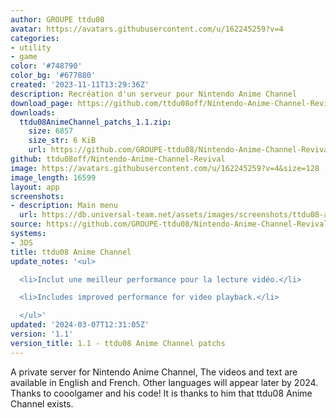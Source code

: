 ```yaml
---
author: GROUPE ttdu08
avatar: https://avatars.githubusercontent.com/u/162245259?v=4
categories:
- utility
- game
color: '#748790'
color_bg: '#677880'
created: '2023-11-11T13:29:36Z'
description: Recréation d'un serveur pour Nintendo Anime Channel
download_page: https://github.com/ttdu08off/Nintendo-Anime-Channel-Revival/releases
downloads:
  ttdu08AnimeChannel_patchs_1.1.zip:
    size: 6857
    size_str: 6 KiB
    url: https://github.com/GROUPE-ttdu08/Nintendo-Anime-Channel-Revival/releases/download/1.1/ttdu08AnimeChannel_patchs_1.1.zip
github: ttdu08off/Nintendo-Anime-Channel-Revival
image: https://avatars.githubusercontent.com/u/162245259?v=4&size=128
image_length: 16599
layout: app
screenshots:
- description: Main menu
  url: https://db.universal-team.net/assets/images/screenshots/ttdu08-anime-channel/main-menu.png
source: https://github.com/GROUPE-ttdu08/Nintendo-Anime-Channel-Revival
systems:
- 3DS
title: ttdu08 Anime Channel
update_notes: '<ul>

  <li>Inclut une meilleur performance pour la lecture vidéo.</li>

  <li>Includes improved performance for video playback.</li>

  </ul>'
updated: '2024-03-07T12:31:05Z'
version: '1.1'
version_title: 1.1 - ttdu08 Anime Channel patchs
---
```

A private server for Nintendo Anime Channel,
The videos and text are available in English and French.
Other languages will appear later by 2024.
Thanks to cooolgamer and his code! It is thanks to him that ttdu08 Anime Channel exists.